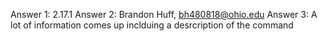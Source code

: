 Answer 1: 2.17.1
Answer 2: Brandon Huff, bh480818@ohio.edu
Answer 3: A lot of information comes up inclduing a desrcription of the command
